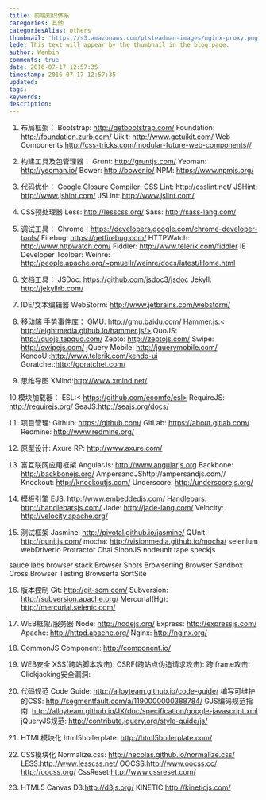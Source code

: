 ```yaml
---
title: 前端知识体系
categories: 其他
categoriesAlias: others
thumbnail: 'https://s3.amazonaws.com/ptsteadman-images/nginx-proxy.png'
lede: This text will appear by the thumbnail in the blog page.
author: Wenbin
comments: true
date: 2016-07-17 12:57:35
timestamp: 2016-07-17 12:57:35
updated:
tags:
keywords:
description:
---
```


1. 布局框架：
Bootstrap: http://getbootstrap.com/
Foundation: http://foundation.zurb.com/
Uikit: http://www.getuikit.com/
Web Components:http://css-tricks.com/modular-future-web-components//

2. 构建工具及包管理器：
Grunt: http://gruntjs.com/
Yeoman: http://yeoman.io/
Bower: http://bower.io/
NPM: https://www.npmjs.org/

<!-- more -->

3. 代码优化：
Google Closure Compiler:
CSS Lint: http://csslint.net/
JSHint: http://www.jshint.com/
JSLint: http://www.jslint.com/

4. CSS预处理器
Less: http://lesscss.org/
Sass: http://sass-lang.com/

5. 调试工具：
Chrome：https://developers.google.com/chrome-developer-tools/
Firebug: https://getfirebug.com/
HTTPWatch: http://www.httpwatch.com/
Fiddler: http://www.telerik.com/fiddler
IE Developer Toolbar:
Weinre: http://people.apache.org/~pmuellr/weinre/docs/latest/Home.html

6. 文档工具：
JSDoc: https://github.com/jsdoc3/jsdoc
Jekyll: http://jekyllrb.com/

7. IDE/文本编辑器
WebStorm: http://www.jetbrains.com/webstorm/

8. 移动端 手势事件库：
GMU: http://gmu.baidu.com/
Hammer.js:< http://eightmedia.github.io/hammer.js/>
QuoJS: http://quojs.tapquo.com/
Zepto: http://zeptojs.com/
Swipe: http://swipejs.com/
jQuery Mobile: http://jquerymobile.com/
KendoUI:http://www.telerik.com/kendo-ui
Goratchet:http://goratchet.com/

9. 思维导图
XMind:http://www.xmind.net/

10.模块加载器：
ESL:< https://github.com/ecomfe/esl>
RequireJS: http://requirejs.org/
SeaJS:http://seajs.org/docs/

11. 项目管理:
Github: https://github.com/
GitLab: https://about.gitlab.com/
Redmine: http://www.redmine.org/

12. 原型设计:
Axure RP: http://www.axure.com/

13. 富互联网应用框架
AngularJs: http://www.angularjs.org
Backbone: http://backbonejs.org/
AmpersandJShttp://ampersandjs.com//
Knockout: http://knockoutjs.com/
Underscore: http://underscorejs.org/

14. 模板引擎
EJS: http://www.embeddedjs.com/
Handlebars: http://handlebarsjs.com/
Jade: http://jade-lang.com/
Velocity: http://velocity.apache.org/

15. 测试框架
Jasmine: http://pivotal.github.io/jasmine/
QUnit: http://qunitjs.com/
mocha: http://visionmedia.github.io/mocha/
selenium
webDriverIo
Protractor
Chai
SinonJS
nodeunit
tape
speckjs

sauce labs
browser stack
Browser Shots
Browserling
Browser Sandbox
Cross Browser Testing
Browserta
SortSite


16. 版本控制
Git: http://git-scm.com/
Subversion: http://subversion.apache.org/
Mercurial(Hg): http://mercurial.selenic.com/

17. WEB框架/服务器
Node: http://nodejs.org/
Express: http://expressjs.com/
Apache: http://httpd.apache.org/
Nginx: http://nginx.org/

18. CommonJS
Component: http://component.io/

19. WEB安全
XSS(跨站脚本攻击):
CSRF(跨站点伪造请求攻击):
跨iframe攻击:
Clickjacking安全漏洞:

20. 代码规范
Code Guide: http://alloyteam.github.io/code-guide/
编写可维护的CSS: http://segmentfault.com/a/1190000000388784/
GJS编码规范指南: http://alloyteam.github.io/JX/doc/specification/google-javascript.xml
jQueryJS规范: http://contribute.jquery.org/style-guide/js/
21. HTML模块化
html5boilerplate: http://html5boilerplate.com/

22. CSS模块化
Normalize.css: http://necolas.github.io/normalize.css/
LESS:http://www.lesscss.net/
OOCSS:http://www.oocss.cc/ http://oocss.org/
CssReset:http://www.cssreset.com/

23. HTML5 Canvas
D3:http://d3js.org/
KINETIC:http://kineticjs.com/
